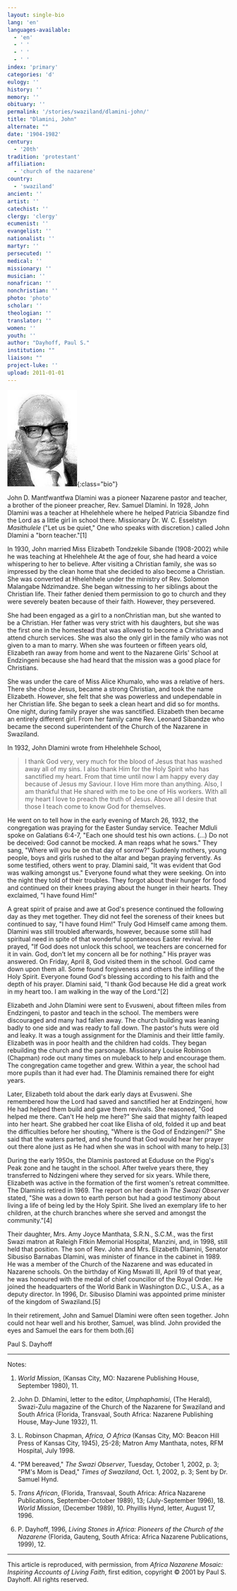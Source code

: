 ```yaml
---
layout: single-bio
lang: 'en'
languages-available:
  - 'en'
  - ' '
  - ' '
  - ' '
index: 'primary'
categories: 'd'
eulogy: ''
history: ''
memory: ''
obituary: ''
permalink: '/stories/swaziland/dlamini-john/'
title: "Dlamini, John"
alternate: ""
date: '1904-1982'
century:
  - '20th'
tradition: 'protestant'
affiliation:
  - 'church of the nazarene'
country:
  - 'swaziland'
ancient: ''
artist: ''
catechist: ''
clergy: 'clergy'
ecumenist: ''
evangelist: ''
nationalist: ''
martyr: ''
persecuted: ''
medical: ''
missionary: ''
musician: ''
nonafrican: ''
nonchristian: ''
photo: 'photo'
scholar: ''
theologian: ''
translator: ''
women: ''
youth: ''
author: "Dayhoff, Paul S."
institution: ""
liaison: ""
project-luke: ''
upload: 2011-01-01
---
```


![John Dlamini](/images/bio-pics/swaziland/dlamini-john/dlamini_john.jpg){:class="bio"}

John D. Mantfwantfwa Dlamini was a pioneer Nazarene pastor and teacher, a brother of the pioneer preacher, Rev. Samuel Dlamini.  In 1928, John Dlamini was a teacher at Hhelehhele where he helped Patricia Sibandze find the Lord as a little girl in school there.  Missionary Dr. W. C. Esselstyn *Masithulele* ("Let us be quiet," One who speaks with discretion.) called John Dlamini a "born teacher."[1]

In 1930, John married Miss Elizabeth Tondzekile Sibande (1908-2002) while he was teaching at Hhelehhele  At the age of four, she had heard a voice whispering to her to believe.   After visiting a Christian family, she was so impressed by the clean home that she decided to also become a Christian.  She was converted at Hhelehhele under the ministry of Rev. Solomon Malangabe Ndzimandze. She began witnessing to her siblings about the Christian life.  Their father denied them permission to go to church and they were severely beaten because of their faith.  However, they persevered.

She had been engaged as a girl to a nonChristian man, but she wanted to be a Christian.  Her father was very strict with his daughters, but she was the first one in the homestead that was allowed to become a Christian and attend church services.  She was also the only girl in the family who was not given to a man to marry.  When she was fourteen or fifteen years old, Elizabeth ran away from home and went to the Nazarene Girls' School at Endzingeni because she had heard that the mission was a good place for Christians.

She was under the care of Miss Alice Khumalo, who was a relative of hers. There she chose Jesus, became a strong Christian, and took the name Elizabeth. However,  she felt that she was powerless and undependable in her Christian life.  She began to seek a clean heart and did so for months.  One night, during family prayer she was sanctified.  Elizabeth then became an entirely different girl. From her family came Rev. Leonard Sibandze  who became the second superintendent of the Church of the Nazarene in Swaziland.

In 1932, John Dlamini wrote from Hhelehhele School,

> I thank God very, very much for the blood of Jesus that has washed away all of my sins.  I also thank Him for the Holy Spirit who has sanctified my heart.  From that time until now I am happy every day because of Jesus my Saviour.  I love Him more than anything.  Also, I am thankful that He shared with me to be one of His workers.  With all my heart I love to preach the truth of Jesus.  Above all I desire that those I teach come to know God for themselves.
> 

He went on to tell how in the early evening of March 26, 1932, the congregation was praying for the Easter Sunday service.  Teacher Mdluli spoke on Galatians 6:4-7, "Each one should test his own actions. (...) Do not be deceived: God cannot be mocked.   A man reaps what he sows."  They sang, "Where will you be on that day of sorrow?"  Suddenly mothers, young people, boys and girls rushed to the altar and began praying fervently.  As some testified, others went to pray.  Dlamini said, "It was evident that God was walking amongst us."  Everyone found what they were seeking.  On into the night they told of their troubles.  They forgot about their hunger for food and continued on their knees praying about the hunger in their hearts.  They exclaimed, "I have found Him!"

A great spirit of praise and awe at God's presence continued the following day as they met together.  They did not feel the soreness of their knees but continued to say, "I have found Him!" Truly God Himself came among them. Dlamini was still troubled afterwards, however, because some still had spiritual need in spite of that wonderful spontaneous Easter revival.  He prayed, "If God does not unlock this school, we teachers are concerned for it in vain.  God, don't let my concern all be for nothing."  His prayer was answered.  On Friday, April 8, God visited them in the school.  God came down upon them all. Some found forgiveness and others the infilling of the Holy Spirit.  Everyone found God's blessing according to his faith and the depth of his prayer.  Dlamini said, "I thank God because He did a great work in my heart too.  I am walking in the way of the Lord."[2]

Elizabeth and John Dlamini were sent to Evusweni, about fifteen miles from Endzingeni, to pastor and teach in the school.  The members were discouraged and many had fallen away.  The church building was leaning badly to one side and was ready to fall down.  The pastor's huts were old and leaky.  It was a tough assignment for the Dlaminis and their little family.  Elizabeth was in poor health and the children had colds.  They began rebuilding the church and the parsonage.  Missionary Louise Robinson (Chapman) rode out many times on muleback to help and encourage them.  The congregation came together and grew. Within a year, the school had more pupils than it had ever had.  The Dlaminis remained there for eight years.

Later, Elizabeth told about the dark early days at Evusweni.  She remembered how the Lord had saved and sanctified her at Endzingeni, how He had helped them build and gave them revivals.  She reasoned,  "God helped me there.  Can't He help me here?"  She said that mighty faith leaped into her heart.  She grabbed her coat like Elisha of old, folded it up and beat the difficulties before her shouting, "Where is the God of Endzingeni?"  She said that the waters parted, and she found that God would hear her prayer out there alone just as He had when she was in school with many to help.[3]

During the early 1950s, the Dlaminis pastored at Eduduse on the Pigg's Peak zone and he taught in the school.  After twelve years there, they transferred to Ndzingeni where they served for six years. While there, Elizabeth was active in the formation of the first women's retreat committee. The Dlaminis retired in 1969.  The report on her death in *The Swazi Observer* stated, "She was a down to earth person but had a good testimony about living a life of being led by the Holy Spirit.  She lived an exemplary life to her children, at the church branches where she served and amongst the community."[4]

Their daughter, Mrs. Amy Joyce Manthata, S.R.N., S.C.M., was the first Swazi matron at Raleigh Fitkin Memorial Hospital, Manzini, and, in 1998, still held that position. The son of Rev. John and Mrs. Elizabeth Dlamini, Senator Sibusiso Barnabas Dlamini, was minister of finance in the cabinet in 1989.  He was a member of the Church of the Nazarene and was educated in Nazarene schools.  On the birthday of King Mswati III, April 19 of that year, he was honoured with the medal of chief councillor of the Royal Order.  He joined the headquarters of the World Bank in Washington D.C., U.S.A., as a deputy director.  In 1996, Dr. Sibusiso Dlamini was appointed prime minister of the kingdom of Swaziland.[5]

In their retirement, John and Samuel Dlamini were often seen together.  John could not hear well and his brother, Samuel, was blind.  John provided the eyes and Samuel the ears for them both.[6]

Paul S. Dayhoff

---

Notes:

1. *World Mission*, (Kansas City, MO: Nazarene Publishing House, September 1980), 11.

2. John D. Dhlamini, letter to the editor, *Umphaphamisi*, (The Herald), Swazi-Zulu magazine of the Church of the Nazarene for Swaziland and South Africa (Florida, Transvaal, South Africa: Nazarene Publishing House, May-June 1932), 11.

3. L. Robinson Chapman, *Africa, O Africa* (Kansas City, MO: Beacon Hill Press of Kansas City, 1945), 25-28;  Matron Amy Manthata, notes, RFM Hospital, July 1998.

4. "PM bereaved," *The Swazi Observer*, Tuesday, October 1, 2002, p. 3;  "PM's Mom is Dead," *Times of Swaziland*, Oct. 1, 2002, p. 3; Sent by Dr. Samuel Hynd.

5. *Trans African*, (Florida, Transvaal, South Africa: Africa Nazarene Publications, September-October 1989), 13;  (July-September 1996), 18.  *World Mission*, (December 1989), 10.  Phyillis Hynd, letter, August 17, 1996.

6. P. Dayhoff, 1996, *Living Stones in Africa: Pioneers of the Church of the Nazarene* (Florida, Gauteng, South Africa: Africa Nazarene Publications, 1999), 12.

---

This article is reproduced, with permission, from *Africa Nazarene Mosaic: Inspiring Accounts of Living Faith*, first edition, copyright &copy; 2001 by Paul S. Dayhoff.  All rights reserved.

